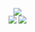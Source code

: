 <div id="header" align="center">
    <img src="https://filehost.osiriz.xyz/banner/banner_crop.png" />
</div>

<div id="social" align="center">
    <img src="https://img.shields.io/badge/Discord-blue?logo=discord&logoColor=white&style=for-the-badge" />
    <img src="https://img.shields.io/badge/Matrix-black?logo=matrix&logoColor=white&style=for-the-badge" />
</div>

